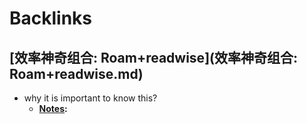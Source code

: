 
# Backlinks
## [效率神奇组合: Roam+readwise](效率神奇组合: Roam+readwise.md)
- why it is important to know this?
    - **[Notes](Notes.md):**

